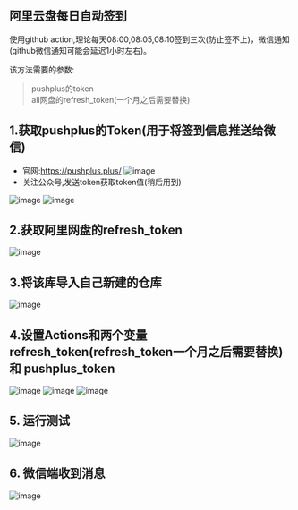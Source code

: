 ## 阿里云盘每日自动签到
使用github action,理论每天08:00,08:05,08:10签到三次(防止签不上)，微信通知(github微信通知可能会延迟1小时左右)。

该方法需要的参数:
> pushplus的token  
ali网盘的refresh_token(一个月之后需要替换)
## 1.获取pushplus的Token(用于将签到信息推送给微信)
- 官网:https://pushplus.plus/
![image](https://i.postimg.cc/QdqvvBDh/pushplus.png)
- 关注公众号,发送token获取token值(稍后用到)

![image](https://i.postimg.cc/wTXrst7L/pushplus.png)
![image](https://github.com/Synchronized1/alipan_auto_sign/assets/58451554/d704169b-b862-4a57-b0ad-a305c75791f9)
## 2.获取阿里网盘的refresh_token
![image](https://github.com/Synchronized1/alipan_auto_sign/assets/58451554/b67d9e7c-a4a9-4603-a88d-7534b139732b)
## 3.将该库导入自己新建的仓库
![image](https://github.com/Synchronized1/alipan_auto_sign/assets/58451554/47ae04e7-2cb9-4ee1-be77-4acaf9f5a7f2)
## 4.设置Actions和两个变量 refresh_token(refresh_token一个月之后需要替换) 和 pushplus_token
![image](https://github.com/Synchronized1/alipan_auto_sign/assets/58451554/0a94e24a-0853-4ad2-af4a-8c62bba40173)
![image](https://github.com/Synchronized1/alipan_auto_sign/assets/58451554/01f3ac0d-7bf9-41a4-bb53-ab8cbe401992)
![image](https://github.com/Synchronized1/alipan_auto_sign/assets/58451554/7c29bb68-8939-419b-919d-055e44e52eb1)
## 5. 运行测试
![image](https://github.com/Synchronized1/alipan_auto_sign/assets/58451554/7c89ae38-e21d-47bc-a99a-0f8c9a673127)
## 6. 微信端收到消息
![image](https://github.com/Synchronized1/alipan_auto_sign/assets/58451554/9c6b5f0f-f95b-418e-86da-527053e11d50)
